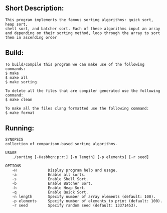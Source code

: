 


## Short Description:
	This program implements the famous sorting algorithms: quick sort, heap sort, 
	shell sort, and batcher sort. Each of these algorithms input an array and depending on their sorting method, loop through the array to sort them in ascending order

## Build:
	To build/compile this program we can make use of the following commands:
	$ make
	$ make all
	$ make sorting
	
	To delete all the files that are compiler generated use the following command:
	$ make clean
	
	To make all the files clang formatted use the following command:
	$ make format
	

## Running:
	SYNOPSIS
   	collection of comparison-based sorting algorithms.

	USAGE
	   ./sorting [-Hasbhqn:p:r:] [-n length] [-p elements] [-r seed]

	OPTIONS
	   -H              Display program help and usage.
	   -a              Enable all sorts.
	   -s              Enable Shell Sort.
	   -b              Enable Batcher Sort.
	   -h              Enable Heap Sort.
	   -q              Enable Quick Sort.
	   -n length       Specify number of array elements (default: 100).
	   -p elements     Specify number of elements to print (default: 100).
	   -r seed         Specify random seed (default: 13371453).

